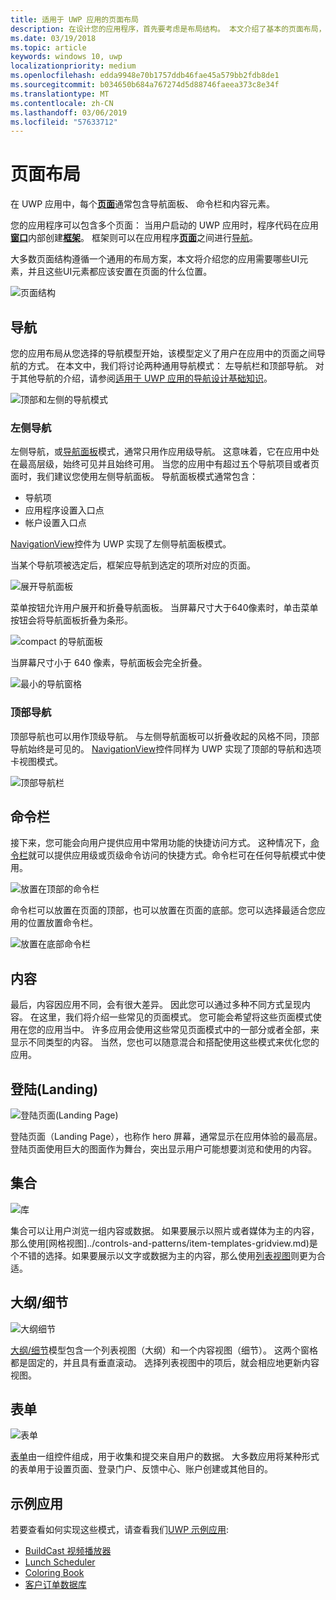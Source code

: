 ```yaml
---
title: 适用于 UWP 应用的页面布局
description: 在设计您的应用程序，首先要考虑是布局结构。 本文介绍了基本的页面布局，包括哪些 UI 元素，你将需要并且它们应发送到何处的页上的通用结构。 在 UWP 应用中，每个页通常具有导航、 命令和内容元素。
ms.date: 03/19/2018
ms.topic: article
keywords: windows 10, uwp
localizationpriority: medium
ms.openlocfilehash: edda9948e70b1757ddb46fae45a579bb2fdb8de1
ms.sourcegitcommit: b034650b684a767274d5d88746faeea373c8e34f
ms.translationtype: MT
ms.contentlocale: zh-CN
ms.lasthandoff: 03/06/2019
ms.locfileid: "57633712"
---
```

# <a name="page-layout"></a>页面布局

在 UWP 应用中，每个[**页面**](https://docs.microsoft.com/uwp/api/Windows.UI.Xaml.Controls.Page)通常包含导航面板、 命令栏和内容元素。 

您的应用程序可以包含多个页面： 当用户启动的 UWP 应用时，程序代码在应用[**窗口**](https://docs.microsoft.com/uwp/api/windows.ui.xaml.window)内部创建[**框架**](https://docs.microsoft.com/uwp/api/Windows.UI.Xaml.Controls.Frame)。 框架则可以在应用程序[**页面**](https://docs.microsoft.com/uwp/api/Windows.UI.Xaml.Controls.Page)之间进行[导航](../basics/navigate-between-two-pages.md)。 

大多数页面结构遵循一个通用的布局方案，本文将介绍您的应用需要哪些UI元素，并且这些UI元素都应该安置在页面的什么位置。

![页面结构](images/page-components.svg)

## <a name="navigation"></a>导航
您的应用布局从您选择的导航模型开始，该模型定义了用户在应用中的页面之间导航的方式。 在本文中，我们将讨论两种通用导航模式： 左导航栏和顶部导航。 对于其他导航的介绍，请参阅[适用于 UWP 应用的导航设计基础知识](../basics/navigation-basics.md)。

![顶部和左侧的导航模式](images/top-left-nav.svg)

### <a name="left-nav"></a>左侧导航
左侧导航，或[导航面板](../controls-and-patterns/navigationview.md)模式，通常只用作应用级导航。 这意味着，它在应用中处在最高层级，始终可见并且始终可用。 当您的应用中有超过五个导航项目或者页面时，我们建议您使用左侧导航面板。 导航面板模式通常包含：
- 导航项
- 应用程序设置入口点
- 帐户设置入口点

[NavigationView](https://docs.microsoft.com/uwp/api/windows.ui.xaml.controls.navigationview)控件为 UWP 实现了左侧导航面板模式。

当某个导航项被选定后，框架应导航到选定的项所对应的页面。

![展开导航面板](images/navview-expanded.svg)

菜单按钮允许用户展开和折叠导航面板。 当屏幕尺寸大于640像素时，单击菜单按钮会将导航面板折叠为条形。

![compact 的导航面板](images/navview-compact.svg)

当屏幕尺寸小于 640 像素，导航面板会完全折叠。

![最小的导航窗格](images/navview-minimal.svg)

### <a name="top-nav"></a>顶部导航

顶部导航也可以用作顶级导航。 与左侧导航面板可以折叠收起的风格不同，顶部导航始终是可见的。 [NavigationView](../controls-and-patterns/navigationview.md)控件同样为 UWP 实现了顶部的导航和选项卡视图模式。

![顶部导航栏](images/pivot-large.svg)

## <a name="command-bar"></a>命令栏

接下来，您可能会向用户提供应用中常用功能的快捷访问方式。 这种情况下，[命令栏](../controls-and-patterns/app-bars.md)就可以提供应用级或页级命令访问的快捷方式。命令栏可在任何导航模式中使用。

![放置在顶部的命令栏](images/app-bar-desktop.svg)

命令栏可以放置在页面的顶部，也可以放置在页面的底部。您可以选择最适合您应用的位置放置命令栏。

![放置在底部命令栏](images/app-bar-mobile.svg)

## <a name="content"></a>内容

最后，内容因应用不同，会有很大差异。 因此您可以通过多种不同方式呈现内容。 在这里，我们将介绍一些常见的页面模式。 您可能会希望将这些页面模式使用在您的应用当中。 许多应用会使用这些常见页面模式中的一部分或者全部，来显示不同类型的内容。 当然，您也可以随意混合和搭配使用这些模式来优化您的应用。

## <a name="landing"></a>登陆(Landing)

![登陆页面(Landing Page)](images/hero-screen.svg)

登陆页面（Landing Page），也称作 hero 屏幕，通常显示在应用体验的最高层。 登陆页面使用巨大的图面作为舞台，突出显示用户可能想要浏览和使用的内容。

## <a name="collections"></a>集合

![库](images/gridview.svg)

集合可以让用户浏览一组内容或数据。 如果要展示以照片或者媒体为主的内容，那么使用[网格视图]../controls-and-patterns/item-templates-gridview.md)是个不错的选择。如果要展示以文字或数据为主的内容，那么使用[列表视图](../controls-and-patterns/item-templates-listview.md)则更为合适。

## <a name="masterdetail"></a>大纲/细节

![大纲细节](images/master-detail.svg)

[大纲/细节](../controls-and-patterns/master-details.md)模型包含一个列表视图（大纲）和一个内容视图（细节）。 这两个窗格都是固定的，并且具有垂直滚动。 选择列表视图中的项后，就会相应地更新内容视图。 

## <a name="forms"></a>表单
![表单](images/form.svg)

[表单](../controls-and-patterns/forms.md)由一组控件组成，用于收集和提交来自用户的数据。 大多数应用将某种形式的表单用于设置页面、登录门户、反馈中心、账户创建或其他目的。 

## <a name="sample-apps"></a>示例应用
若要查看如何实现这些模式，请查看我们[UWP 示例应用](https://developer.microsoft.com/en-us/windows/samples):
- [BuildCast 视频播放器](https://github.com/Microsoft/BuildCast)
- [Lunch Scheduler](https://github.com/Microsoft/Windows-appsample-lunch-scheduler)
- [Coloring Book](https://github.com/Microsoft/Windows-appsample-coloringbook)
- [客户订单数据库](https://github.com/Microsoft/Windows-appsample-customers-orders-database)
